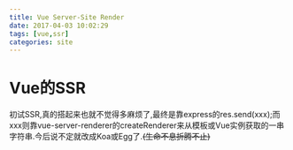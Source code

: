 ```yaml
---
title: Vue Server-Site Render
date: 2017-04-03 10:02:29
tags: [vue,ssr]
categories: site
---
```

# Vue的SSR

初试SSR,真的搭起来也就不觉得多麻烦了,最终是靠express的res.send(xxx);而xxx则靠vue-server-renderer的createRenderer来从模板或Vue实例获取的一串字符串.今后说不定就改成Koa或Egg了.~~(生命不息折腾不止)~~

